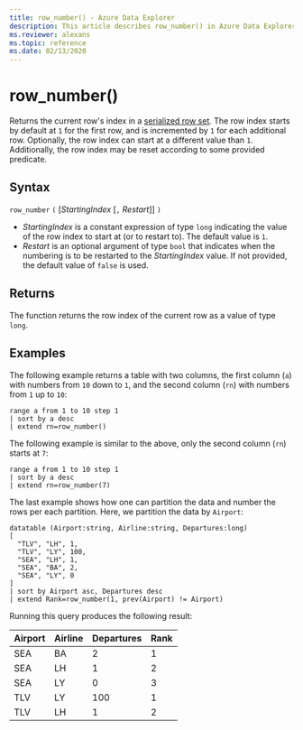 ```yaml
---
title: row_number() - Azure Data Explorer
description: This article describes row_number() in Azure Data Explorer.
ms.reviewer: alexans
ms.topic: reference
ms.date: 02/13/2020
---
```

# row_number()

Returns the current row's index in a [serialized row set](./windowsfunctions.md#serialized-row-set).
The row index starts by default at `1` for the first row, and is incremented by `1` for each additional row.
Optionally, the row index can start at a different value than `1`.
Additionally, the row index may be reset according to some provided predicate.

## Syntax

`row_number` `(` [*StartingIndex* [`,` *Restart*]] `)`

* *StartingIndex* is a constant expression of type `long` indicating the value
  of the row index to start at (or to restart to). The default value is `1`.
* *Restart* is an optional argument of type `bool` that indicates when the
  numbering is to be restarted to the *StartingIndex* value. If not provided,
  the default value of `false` is used.

## Returns

The function returns the row index of the current row as a value of type `long`.

## Examples

The following example returns a table with two columns, the first column (`a`)
with numbers from `10` down to `1`, and the second column (`rn`) with numbers
from `1` up to `10`:

```kusto
range a from 1 to 10 step 1
| sort by a desc
| extend rn=row_number()
```

The following example is similar to the above, only the second column (`rn`)
starts at `7`:

```kusto
range a from 1 to 10 step 1
| sort by a desc
| extend rn=row_number(7)
```

The last example shows how one can partition the data and number the rows
per each partition. Here, we partition the data by `Airport`:

```kusto
datatable (Airport:string, Airline:string, Departures:long)
[
  "TLV", "LH", 1,
  "TLV", "LY", 100,
  "SEA", "LH", 1,
  "SEA", "BA", 2,
  "SEA", "LY", 0
]
| sort by Airport asc, Departures desc
| extend Rank=row_number(1, prev(Airport) != Airport)
```

Running this query produces the following result:

Airport  | Airline  | Departures  | Rank
---------|----------|-------------|------
SEA      | BA       | 2           | 1
SEA      | LH       | 1           | 2
SEA      | LY       | 0           | 3
TLV      | LY       | 100         | 1
TLV      | LH       | 1           | 2